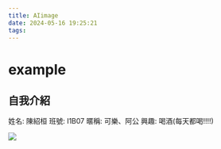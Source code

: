 ```yaml
---
title: AIimage
date: 2024-05-16 19:25:21
tags:
---
```

# example

## 自我介紹
姓名: 陳紹桓
班號: I1B07 
暱稱: 可樂、阿公
興趣: 喝酒(每天都喝!!!!)

![](panda.png)


